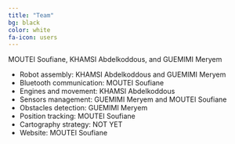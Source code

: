 ```yaml
---
title: "Team"
bg: black
color: white
fa-icon: users
---
```


MOUTEI Soufiane, KHAMSI Abdelkoddous, and GUEMIMI Meryem

- Robot assembly: KHAMSI Abdelkoddous and GUEMIMI Meryem
- Bluetooth communication: MOUTEI Soufiane
- Engines and movement: KHAMSI Abdelkoddous
- Sensors management: GUEMIMI Meryem and MOUTEI Soufiane
- Obstacles detection: GUEMIMI Meryem
- Position tracking: MOUTEI Soufiane
- Cartography strategy: NOT YET
- Website: MOUTEI Soufiane
